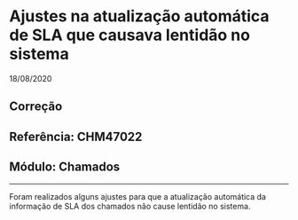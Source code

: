 # Ajustes na atualização automática de SLA que causava lentidão no sistema
18/08/2020
## Correção
## Referência: CHM47022
## Módulo: Chamados
***

Foram realizados alguns ajustes para que a atualização automática da informação de SLA dos chamados não cause lentidão no sistema.
